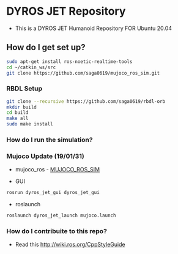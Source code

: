 # DYROS JET Repository 

* This is a DYROS JET Humanoid Repository FOR Ubuntu 20.04

## How do I get set up? ##

```sh
sudo apt-get install ros-noetic-realtime-tools 
cd ~/catkin_ws/src
git clone https://github.com/saga0619/mujoco_ros_sim.git
```

### RBDL Setup ###
```sh
git clone --recursive https://github.com/saga0619/rbdl-orb
mkdir build
cd build
make all
sudo make install
```

### How do I run the simulation? ###
### Mujoco Update (19/01/31) ###
* mujoco_ros - [MUJOCO_ROS_SIM](https://github.com/saga0619/mujoco_ros_sim)

* GUI
```sh
rosrun dyros_jet_gui dyros_jet_gui
```
* roslaunch
```sh
roslaunch dyros_jet_launch mujoco.launch
```

### How do I contribuite to this repo? ###
* Read this http://wiki.ros.org/CppStyleGuide

